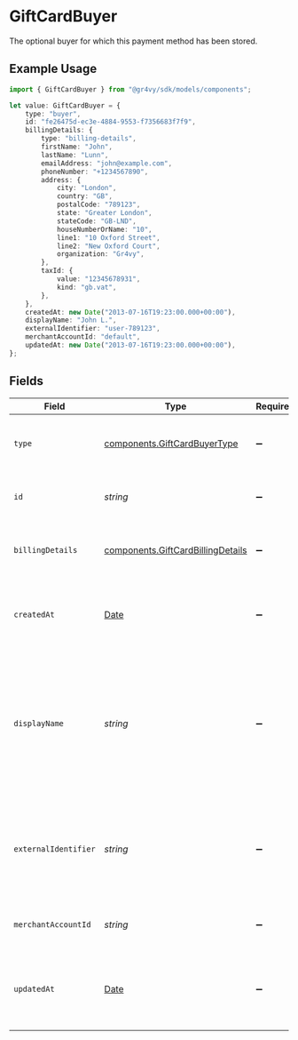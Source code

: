 # GiftCardBuyer

The optional buyer for which this payment method has been stored.

## Example Usage

```typescript
import { GiftCardBuyer } from "@gr4vy/sdk/models/components";

let value: GiftCardBuyer = {
    type: "buyer",
    id: "fe26475d-ec3e-4884-9553-f7356683f7f9",
    billingDetails: {
        type: "billing-details",
        firstName: "John",
        lastName: "Lunn",
        emailAddress: "john@example.com",
        phoneNumber: "+1234567890",
        address: {
            city: "London",
            country: "GB",
            postalCode: "789123",
            state: "Greater London",
            stateCode: "GB-LND",
            houseNumberOrName: "10",
            line1: "10 Oxford Street",
            line2: "New Oxford Court",
            organization: "Gr4vy",
        },
        taxId: {
            value: "12345678931",
            kind: "gb.vat",
        },
    },
    createdAt: new Date("2013-07-16T19:23:00.000+00:00"),
    displayName: "John L.",
    externalIdentifier: "user-789123",
    merchantAccountId: "default",
    updatedAt: new Date("2013-07-16T19:23:00.000+00:00"),
};
```

## Fields

| Field                                                                                                      | Type                                                                                                       | Required                                                                                                   | Description                                                                                                | Example                                                                                                    |
| ---------------------------------------------------------------------------------------------------------- | ---------------------------------------------------------------------------------------------------------- | ---------------------------------------------------------------------------------------------------------- | ---------------------------------------------------------------------------------------------------------- | ---------------------------------------------------------------------------------------------------------- |
| `type`                                                                                                     | [components.GiftCardBuyerType](../../models/components/giftcardbuyertype.md)                               | :heavy_minus_sign:                                                                                         | The type of this resource. Is always `buyer`.                                                              | buyer                                                                                                      |
| `id`                                                                                                       | *string*                                                                                                   | :heavy_minus_sign:                                                                                         | The unique Gr4vy ID for this buyer.                                                                        | fe26475d-ec3e-4884-9553-f7356683f7f9                                                                       |
| `billingDetails`                                                                                           | [components.GiftCardBillingDetails](../../models/components/giftcardbillingdetails.md)                     | :heavy_minus_sign:                                                                                         | The billing details associated with a buyer.                                                               |                                                                                                            |
| `createdAt`                                                                                                | [Date](https://developer.mozilla.org/en-US/docs/Web/JavaScript/Reference/Global_Objects/Date)              | :heavy_minus_sign:                                                                                         | The date and time<br/>when this buyer was created in our system.                                           | 2013-07-16T19:23:00.000+00:00                                                                              |
| `displayName`                                                                                              | *string*                                                                                                   | :heavy_minus_sign:                                                                                         | A unique name for this buyer which is used in the Gr4vy admin panel to give a buyer a human readable name. | John L.                                                                                                    |
| `externalIdentifier`                                                                                       | *string*                                                                                                   | :heavy_minus_sign:                                                                                         | An external identifier that can be used to match the buyer against your own records.                       | user-789123                                                                                                |
| `merchantAccountId`                                                                                        | *string*                                                                                                   | :heavy_minus_sign:                                                                                         | The unique ID for a merchant account.                                                                      | default                                                                                                    |
| `updatedAt`                                                                                                | [Date](https://developer.mozilla.org/en-US/docs/Web/JavaScript/Reference/Global_Objects/Date)              | :heavy_minus_sign:                                                                                         | The date and time<br/>when this buyer was last updated in our system.                                      | 2013-07-16T19:23:00.000+00:00                                                                              |